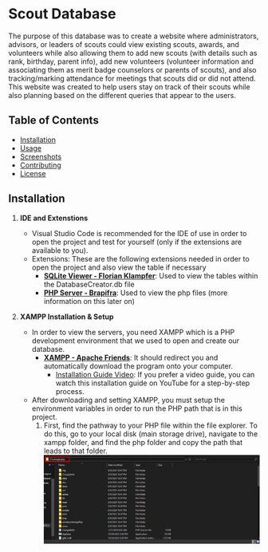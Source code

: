 # Scout Database

The purpose of this database was to create a website where administrators, advisors, or leaders of scouts could view existing scouts, awards, and volunteers while also allowing them to add new scouts (with details such as rank, birthday, parent info), add new volunteers (volunteer information and associating them as merit badge counselors or parents of scouts), and also tracking/marking attendance for meetings that scouts did or did not attend. This website was created to help users stay on track of their scouts while also planning based on the different queries that appear to the users.

## Table of Contents
- [Installation](#installation)
- [Usage](#usage)
- [Screenshots](#screenshots)
- [Contributing](#contributing)
- [License](#license)

## Installation

1. **IDE and Extenstions**
    - Visual Studio Code is recommended for the IDE of use in order to open the project and test for yourself (only if the extensions are available to you).
    - Extensions: These are the following extensions needed in order to open the project and also view the table if necessary
        - **[SQLite Viewer - Florian Klampfer](https://marketplace.visualstudio.com/items?itemName=qwtel.sqlite-viewer)**: Used to view the tables within the DatabaseCreator.db file 
        - **[PHP Server - Brapifra](https://marketplace.visualstudio.com/items?itemName=brapifra.phpserver)**: Used to view the php files (more information on this later on)

2. **XAMPP Installation & Setup**
    - In order to view the servers, you need XAMPP which is a PHP development environment that we used to open and create our database.
        - **[XAMPP - Apache Friends](https://www.apachefriends.org/)**: It should redirect you and automatically download the program onto your computer. 
            - [Installation Guide Video](https://www.youtube.com/watch?v=VCHXCusltqI&ab_channel=GeekyScript): If you prefer a video guide, you can watch this installation guide on YouTube for a step-by-step process.
    - After downloading and setting XAMPP, you must setup the environment variables in order to run the PHP path that is in this project. 
        1. First, find the pathway to your PHP file within the file explorer. To do this, go to your local disk (main storage drive), navigate to the xampp folder, and find the php folder and copy the path that leads to that folder.
        ![PHP Path File Explorer](screenshots/path.png)
